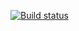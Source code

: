 [![Build status](https://travis-ci.org/lmnoel/spatial_access.svg?master)](https://travis-ci.org/lmnoel)
